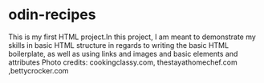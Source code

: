 # odin-recipes
This is my first HTML project.In this project, I am meant to demonstrate my skills in basic HTML structure in regards to writing the basic HTML boilerplate, as well as using links and images and basic elements and attributes
Photo credits: cookingclassy.com, thestayathomechef.com ,bettycrocker.com

